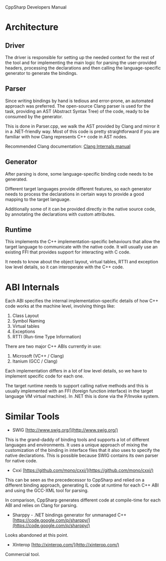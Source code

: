 CppSharp Developers Manual

# Architecture

## Driver

The driver is responsible for setting up the needed context for the rest of
the tool and for implementing the main logic for parsing the user-provided headers,
processing the declarations and then calling the language-specific generator to
generate the bindings.

## Parser

Since writing bindings by hand is tedious and error-prone, an automated
approach was preferred. The open-source Clang parser is used for the task,
providing an AST (Abstract Syntax Tree) of the code, ready to be consumed
by the generator.

This is done in Parser.cpp, we walk the AST provided by Clang and mirror
it in a .NET-friendly way. Most of this code is pretty straightforward if
you are familiar with how Clang represents C++ code in AST nodes.

Recommended Clang documentation: [Clang Internals manual](http://clang.llvm.org/docs/InternalsManual.html)

## Generator

After parsing is done, some language-specific binding code needs to be generated.

Different target languages provide different features, so each generator needs to
process the declarations in certain ways to provide a good mapping to the target
language.

Additionally some of it can be provided directly in the native source
code, by annotating the declarations with custom attributes.
 
## Runtime

This implements the C++ implementation-specific behaviours that allow
the target language to communicate with the native code. It will usually
use an existing FFI that provides support for interacting with C code.

It needs to know about the object layout, virtual tables, RTTI and
exception low level details, so it can interoperate with the C++ code.

# ABI Internals

Each ABI specifies the internal implementation-specific details of how
C++ code works at the machine level, involving things like:

 1. Class Layout
 2. Symbol Naming
 3. Virtual tables
 4. Exceptions
 5. RTTI (Run-time Type Information)

There are two major C++ ABIs currently in use:

 1. Microsoft (VC++ / Clang)
 2. Itanium (GCC / Clang)
 
Each implementation differs in a lot of low level details, so we have to
implement specific code for each one.

The target runtime needs to support calling native methods and this is usually
implemented with an FFI (foreign function interface) in the target language VM
virtual machine). In .NET this is done via the P/Invoke system.

# Similar Tools

- SWIG
[http://www.swig.org/](http://www.swig.org/)

This is the grand-daddy of binding tools and supports a lot of different languages and environments.
It uses a unique approach of mixing the customization of the binding in interface files that it also
uses to specify the native declarations. This is possible because SWIG contains its own parser for
native code.

- Cxxi
[https://github.com/mono/cxxi/](https://github.com/mono/cxxi/)

This can be seen as the precedecessor to CppSharp and relied on a different binding approach,
generating IL code at runtime for each C++ ABI and using the GCC-XML tool for parsing.

In comparison, CppSharp generates different code at compile-time for each ABI and relies on Clang for parsing.

- Sharppy - .NET bindings generator for unmanaged C++
[https://code.google.com/p/sharppy/](https://code.google.com/p/sharppy/)

Looks abandoned at this point.

- XInterop
[http://xinterop.com/](http://xinterop.com/)

Commercial tool.
